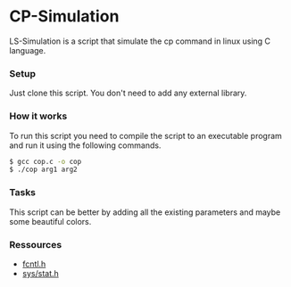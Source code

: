 # CP-Simulation
LS-Simulation is a script that simulate the cp command in linux using C language.

### Setup
Just clone this script. You don't need to add any external library.

### How it works
To run this script you need to compile the script to an executable program and run it using the following commands.
``` bash
$ gcc cop.c -o cop
$ ./cop arg1 arg2
```

### Tasks
This script can be better by adding all the existing parameters and maybe some beautiful colors.

### Ressources
* [fcntl.h](http://www.linux-france.org/article/man-fr/man2/fcntl-2.html)
* [sys/stat.h](https://pubs.opengroup.org/onlinepubs/007908799/xsh/sysstat.h.html)

